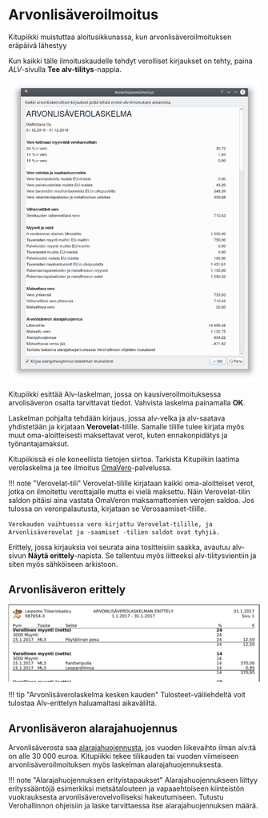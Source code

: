 # Arvonlisäveroilmoitus

Kitupiikki muistuttaa aloitusikkunassa, kun arvonlisäveroilmoituksen eräpäivä lähestyy

Kun kaikki tälle ilmoituskaudelle tehdyt verolliset kirjaukset on tehty, paina *ALV*-sivulla **Tee alv-tilitys**-nappia.

![](alvlaskelma.png)

Kitupiikki esittää Alv-laskelman, jossa on kausiveroilmoituksessa arvolisäveron osalta tarvittavat tiedot. Vahvista laskelma painamalla **OK**.

Laskelman pohjalta tehdään kirjaus, jossa alv-velka ja alv-saatava yhdistetään ja kirjataan **Verovelat**-tilille. Samalle tilille tulee kirjata myös muut oma-aloitteisesti maksettavat verot, kuten ennakonpidätys ja työnantajamaksut.

Kitupiikissä ei ole koneellista tietojen siirtoa. Tarkista Kitupiikin laatima verolaskelma ja tee ilmoitus [OmaVero](https://www.vero.fi/sahkoiset-asiointipalvelut/omavero/)-palvelussa.

!!! note "Verovelat-tili"
    Verovelat-tilille kirjataan kaikki oma-aloitteiset verot, jotka on ilmoitettu verottajalle mutta ei vielä maksettu. Näin Verovelat-tilin saldon pitäisi aina vastata OmaVeron maksamattomien verojen saldoa. Jos tulossa on veronpalautusta, kirjataan se Verosaamiset-tilille.

    Verokauden vaihtuessa vero kirjattu Verovelat-tilille, ja Arvonlisäverovelat ja -saamiset -tilien saldot ovat tyhjiä.

Erittely, jossa kirjauksia voi seurata aina tositteisiin saakka, avautuu alv-sivun **Näytä erittely**-napista. Se tallentuu myös liitteeksi alv-tilitysvientiin ja siten myös sähköiseen arkistoon.

## Arvonlisäveron erittely

![](erittely.png)

!!! tip "Arvonlisäverolaskelma kesken kauden"
    Tulosteet-välilehdeltä voit tulostaa Alv-erittelyn haluamaltasi aikaväliltä.

## Arvonlisäveron alarajahuojennus

Arvonlisäverosta saa [alarajahuojennusta](https://www.vero.fi/yritykset-ja-yhteisot/tietoa-yritysverotuksesta/arvonlisaverotus/arvonlisaveron_alarajahuojennu/), jos vuoden liikevaihto ilman alv:tä on alle 30 000 euroa. Kitupiikki tekee tilikauden tai vuoden viimeiseen arvonlisäveroilmoituksen myös laskelman alarajahuojennuksesta.

!!! note "Alarajahuojennuksen erityistapaukset"
    Alarajahuojennukseen liittyy erityssääntöjä esimerkiksi metsätalouteen ja vapaaehtoiseen kiinteistön vuokrauksesta arvonlisäverovelvolliseksi hakeutumiseen. Tutustu Verohallinnon ohjeisiin ja laske tarvittaessa itse alarajahuojennuksen määrä.
